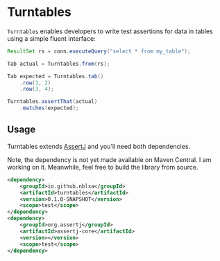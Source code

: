 # Turntables

`Turntables` enables developers to write test assertions for data in tables
using a simple fluent interface:

```java
ResultSet rs = conn.executeQuery("select * from my_table");

Tab actual = Turntables.from(rs);

Tab expected = Turntables.tab()
    .row(1, 2)
    .row(3, 4);

Turntables.assertThat(actual)
    .matches(expected);
```

## Usage

Turntables extends [AssertJ](https://github.com/joel-costigliola/assertj-core)
and you'll need both dependencies.

Note, the dependency is not yet made available on Maven Central. I am working
on it. Meanwhile, feel free to build the library from source.

```xml
<dependency>
    <groupId>io.github.nblxa</groupId>
    <artifactId>turntables</artifactId>
    <version>0.1.0-SNAPSHOT</version>
    <scope>test</scope>
</dependency>
<dependency>
    <groupId>org.assertj</groupId>
    <artifactId>assertj-core</artifactId>
    <version></version>
    <scope>test</scope>
</dependency>
```

